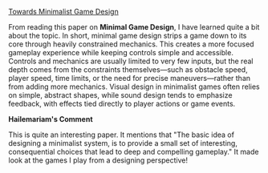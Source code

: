 
[Towards Minimalist Game Design](https://www.nealen.net/papers/tmgd.pdf)

From reading this paper on **Minimal Game Design**, I have learned quite a bit about the topic. In short, minimal game design strips a game down to its core through heavily constrained mechanics. This creates a more focused gameplay experience while keeping controls simple and accessible. Controls and mechanics are usually limited to very few inputs, but the real depth comes from the constraints themselves—such as obstacle speed, player speed, time limits, or the need for precise maneuvers—rather than from adding more mechanics. Visual design in minimalist games often relies on simple, abstract shapes, while sound design tends to emphasize feedback, with effects tied directly to player actions or game events.

**Hailemariam's Comment**

This is quite an interesting paper. It mentions that "The basic idea of designing a minimalist system, is to
provide a small set of interesting, consequential choices that lead to deep and compelling gameplay." It made look at the games I play from a designing perspective!

